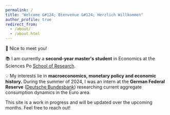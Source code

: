 ```yaml
---
permalink: /
title: "Welcome &#124; Bienvenue &#124; Herzlich Willkommen"
author_profile: true
redirect_from: 
  - /about/
  - /about.html
---
```


👋 Nice to meet you! 

📚 I am currently a  **second-year master's student** in Economics at the Sciences Po [School of Research](https://www.sciencespo.fr/ecole-recherche/en/academics/masters/master-economics/).

💡 My interests lie in **macroeconomics, monetary policy and economic history.** During the summer of 2024, I was an intern at the **German Federal Reserve** ([Deutsche Bundesbank](https://www.bundesbank.de)) researching current aggregate consumption dynamics in the Euro area.

This site is a work in progress and will be updated over the upcoming months. Feel free to reach out!

